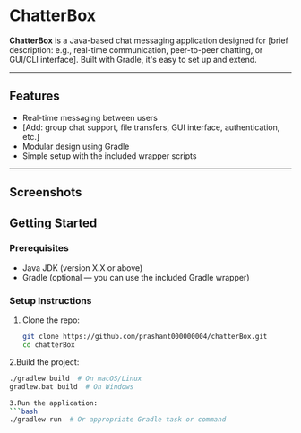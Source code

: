 # ChatterBox

**ChatterBox** is a Java-based chat messaging application designed for [brief description: e.g., real-time communication, peer-to-peer chatting, or GUI/CLI interface]. Built with Gradle, it's easy to set up and extend.

---

##  Features

- Real-time messaging between users
- [Add: group chat support, file transfers, GUI interface, authentication, etc.]
- Modular design using Gradle
- Simple setup with the included wrapper scripts

---

##  Screenshots


##  Getting Started

### Prerequisites

- Java JDK (version X.X or above)
- Gradle (optional — you can use the included Gradle wrapper)

### Setup Instructions

1. Clone the repo:
   ```bash
   git clone https://github.com/prashant000000004/chatterBox.git
   cd chatterBox
2.Build the project:
   ```bash
  ./gradlew build  # On macOS/Linux
  gradlew.bat build  # On Windows

3.Run the application:
   ```bash
 ./gradlew run  # Or appropriate Gradle task or command  

 
